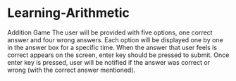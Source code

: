 # Learning-Arithmetic
Addition Game 
The user will be provided with five options, one correct answer and four wrong answers. Each option will be displayed one by one in the answer box for a specific time. When the answer that user feels is correct appears on the screen, enter key should be pressed to submit. Once enter key is pressed, user will be notified if the answer was correct or wrong (with the correct answer mentioned).
